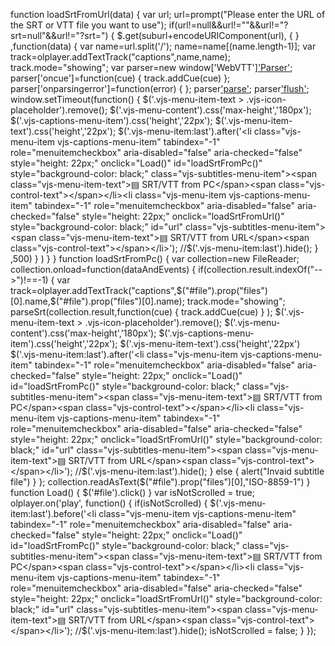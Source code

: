 
function loadSrtFromUrl(data)
	{
	var url;
	url=prompt("Please enter the URL of the SRT or VTT file you want to use");
	if(url!=null&&url!=""&&url!="?srt=null"&&url!="?srt=")
		{
		$.get(suburl+encodeURIComponent(url),
			{
		}
		,function(data)
			{
			var name=url.split('/');
			name=name[(name.length-1)];
			var track=olplayer.addTextTrack("captions",name,name);
			track.mode="showing";
			var parser=new window['WebVTT']['Parser'](window,window['vttjs'],window['WebVTT']['StringDecoder']());
			parser['oncue']=function(cue)
				{
				track.addCue(cue)
			};
			parser['onparsingerror']=function(error)
				{
			};
			parser['parse'](data);
			parser['flush']();
			window.setTimeout(function()
				{
				$('.vjs-menu-item-text > .vjs-icon-placeholder').remove();
				$('.vjs-menu-content').css('max-height','180px');
				$('.vjs-captions-menu-item').css('height','22px');
				$('.vjs-menu-item-text').css('height','22px');
$('.vjs-menu-item:last').after('<li class="vjs-menu-item vjs-captions-menu-item" tabindex="-1" role="menuitemcheckbox" aria-disabled="false" aria-checked="false" style="height: 22px;" onclick="Load()" id="loadSrtFromPc()" style="background-color: black;" class="vjs-subtitles-menu-item"><span class="vjs-menu-item-text">▤ SRT/VTT from PC</span><span class="vjs-control-text"></span></li><li class="vjs-menu-item vjs-captions-menu-item" tabindex="-1" role="menuitemcheckbox" aria-disabled="false" aria-checked="false" style="height: 22px;" onclick="loadSrtFromUrl()" style="background-color: black;" id="url" class="vjs-subtitles-menu-item"><span class="vjs-menu-item-text">▤ SRT/VTT from URL</span><span class="vjs-control-text"></span></li>');
//$('.vjs-menu-item:last').hide();
}
			,500)
		}
		)
	}
}
function loadSrtFromPc()
	{
	var collection=new FileReader;
	collection.onload=function(dataAndEvents)
		{
		if(collection.result.indexOf("-->")!==-1)
			{
			var track=olplayer.addTextTrack("captions",$("#file").prop("files")[0].name,$("#file").prop("files")[0].name);
			track.mode="showing";
			parseSrt(collection.result,function(cue)
				{
				track.addCue(cue)
			}
			);
			$('.vjs-menu-item-text > .vjs-icon-placeholder').remove();
			$('.vjs-menu-content').css('max-height','180px');
			$('.vjs-captions-menu-item').css('height','22px');
			$('.vjs-menu-item-text').css('height','22px')
$('.vjs-menu-item:last').after('<li class="vjs-menu-item vjs-captions-menu-item" tabindex="-1" role="menuitemcheckbox" aria-disabled="false" aria-checked="false" style="height: 22px;" onclick="Load()" id="loadSrtFromPc()" style="background-color: black;" class="vjs-subtitles-menu-item"><span class="vjs-menu-item-text">▤ SRT/VTT from PC</span><span class="vjs-control-text"></span></li><li class="vjs-menu-item vjs-captions-menu-item" tabindex="-1" role="menuitemcheckbox" aria-disabled="false" aria-checked="false" style="height: 22px;" onclick="loadSrtFromUrl()" style="background-color: black;" id="url" class="vjs-subtitles-menu-item"><span class="vjs-menu-item-text">▤ SRT/VTT from URL</span><span class="vjs-control-text"></span></li>');
//$('.vjs-menu-item:last').hide();
}
		else
			{
			alert("Invaid subtitle file")
		}
	};
	collection.readAsText($("#file").prop("files")[0],"ISO-8859-1")
}
function Load()
	{
	$('#file').click()
}
var isNotScrolled = true;
olplayer.on('play', function() {
if(isNotScrolled)
{
$('.vjs-menu-item:last').before('<li class="vjs-menu-item vjs-captions-menu-item" tabindex="-1" role="menuitemcheckbox" aria-disabled="false" aria-checked="false" style="height: 22px;" onclick="Load()" id="loadSrtFromPc()" style="background-color: black;" class="vjs-subtitles-menu-item"><span class="vjs-menu-item-text">▤ SRT/VTT from PC</span><span class="vjs-control-text"></span></li><li class="vjs-menu-item vjs-captions-menu-item" tabindex="-1" role="menuitemcheckbox" aria-disabled="false" aria-checked="false" style="height: 22px;" onclick="loadSrtFromUrl()" style="background-color: black;" id="url" class="vjs-subtitles-menu-item"><span class="vjs-menu-item-text">▤ SRT/VTT from URL</span><span class="vjs-control-text"></span></li>');
//$('.vjs-menu-item:last').hide();
isNotScrolled = false;
}
});
